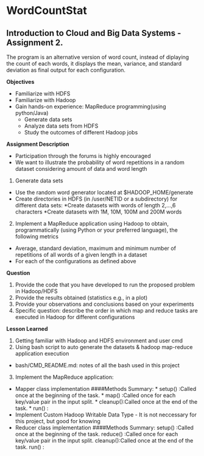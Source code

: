 # WordCountStat
## Introduction to Cloud and Big Data Systems - Assignment 2.

The program is an alternative version of word count, instead of diplaying the count of each words, it displays the mean, variance, and standard deviation as final output for each configuration.

**Objectives**
* Familiarize with HDFS
* Familiarize with Hadoop
* Gain hands-on experience: MapReduce programming(using python/Java)
  * Generate data sets
  * Analyze data sets from HDFS
  * Study the outcomes of different Hadoop jobs
  
**Assignment Description**
* Participation through the forums is highly encouraged
* We want to illustrate the probability of word repetitions in a random dataset considering amount of data and word length
1. Generate data sets
  * Use the random word generator located at $HADOOP_HOME/generate
  * Create directories in HDFS (in /user/NETID or a subdirectory) for different data sets:
    *Create datasets with words of length 2,…,6 characters
    *Create datasets with 1M, 10M, 100M and 200M words
2. Implement a MapReduce application using Hadoop to obtain, programmatically (using Python or your preferred language), the following metrics
  * Average, standard deviation, maximum and minimum number of repetitions of all words of a given length in a dataset
  * For each of the configurations as defined above

**Question**
1. Provide the code that you have developed to run the proposed problem in Hadoop/HDFS
2. Provide the results obtained (statistics e.g., in a plot)
3. Provide your observations and conclusions based on your experiments
4. Specific question: describe the order in which map and reduce tasks are executed in Hadoop for different configurations

**Lesson Learned**
1. Getting familiar with Hadoop and HDFS environment and user cmd
2. Using bash script to auto generate the datasets & hadoop map-reduce application execution
  * bash/CMD_README.md: notes of all the bash used in this project
3. Implement the MapReduce application:
  * Mapper class implementation
    ####Methods Summary:
        * setup()  :Called once at the beginning of the task.
        * map()    :Called once for each key/value pair in the input split.
        * cleanup():Called once at the end of the task.
        * run()    :
  * Implement Custom Hadoop Writable Data Type - It is not neccessary for this project, but good for knowing
  * Reducer class implementation
    ####Methods Summary:
        setup()  :Called once at the beginning of the task.
        reduce() :Called once for each key/value pair in the input split.
        cleanup():Called once at the end of the task.
        run()    :
